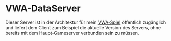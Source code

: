 # VWA-DataServer
Dieser Server ist in der Architektur für mein [VWA-Spiel](https://github.com/pgr4567/VWA) öffentlich zugänglich und liefert dem Client zum Beispiel die aktuelle Version des Servers, ohne bereits mit dem Haupt-Gameserver verbunden sein zu müssen.
